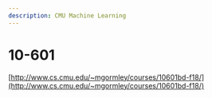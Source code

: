 ```yaml
---
description: CMU Machine Learning
---
```


# 10-601

[http://www.cs.cmu.edu/~mgormley/courses/10601bd-f18/](http://www.cs.cmu.edu/~mgormley/courses/10601bd-f18/)

